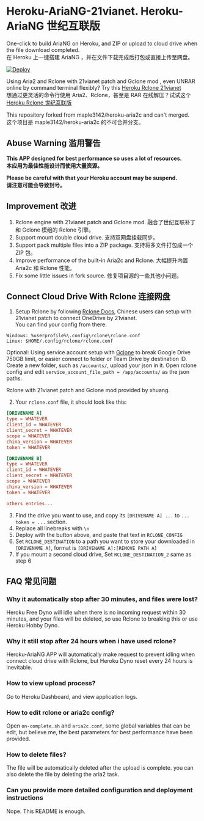 # Heroku-AriaNG-21vianet. Heroku-AriaNG 世纪互联版
One-click to build AriaNG on Heroku, and ZIP or upload to cloud drive when the file download completed.<br>
在 Heroku 上一键搭建 AriaNG ，并在文件下载完成后打包或直接上传至网盘。

[![Deploy](https://www.herokucdn.com/deploy/button.svg)](https://heroku.com/deploy)

Using Aria2 and Rclone with 21vianet patch and Gclone mod , even UNRAR online by command terminal flexibly? Try this [Heroku Rclone 21vianet](https://github.com/xinxin8816/heroku-rclone-21vianet)<br>
想通过更灵活的命令行使用 Aria2、Rclone，甚至是 RAR 在线解压？试试这个 [Heroku Rclone 世纪互联版](https://github.com/xinxin8816/heroku-rclone-21vianet)

This repository forked from maple3142/heroku-aria2c and can't merged.<br>
这个项目是 maple3142/heroku-aria2c 的不可合并分支。

## Abuse Warning 滥用警告

**This APP designed for best performance so uses a lot of resources.**<br>
**本应用为最佳性能设计而使用大量资源。**

**Please be careful with that your Heroku account may be suspend.**<br>
**请注意可能会导致封号。**

## Improvement 改进

1. Rclone engine with 21vianet patch and Gclone mod. 融合了世纪互联补丁和 Gclone 模组的 Rclone 引擎。
2. Support mount double cloud drive. 支持双网盘挂载同步。
3. Support pack multiple files into a ZIP package. 支持将多文件打包成一个 ZIP 包。
4. Improve performance of the built-in Aria2c and Rclone. 大幅提升内置 Aria2c 和 Rclone 性能。
5. Fix some little issues in fork source. 修复项目源的一些其他小问题。

## Connect Cloud Drive With Rclone 连接网盘

1. Setup Rclone by following [Rclone Docs](https://rclone.org/docs/), Chinese users can setup with 21vianet patch to connect OneDrive by 21vianet.<br> 
You can find your config from there:

```
Windows: %userprofile%\.config\rclone\rclone.conf
Linux: $HOME/.config/rclone/rclone.conf
```
Optional: Using service account setup with [Gclone](https://github.com/donwa/gclone) to break Google Drive 750GB limit, or easier connect to folder or Team Drive by destination ID. Create a new folder, such as `/accounts/`, upload your json in it. Open rclone config and edit `service_account_file_path = /app/accounts/` as the json paths.

Rclone with 21vianet patch and Gclone mod provided by xhuang.

2. Your `rclone.conf` file, it should look like this:

```conf
[DRIVENAME A]
type = WHATEVER
client_id = WHATEVER
client_secret = WHATEVER
scope = WHATEVER
china_version = WHATEVER
token = WHATEVER

[DRIVENAME B]
type = WHATEVER
client_id = WHATEVER
client_secret = WHATEVER
scope = WHATEVER
china_version = WHATEVER
token = WHATEVER

others entries...
```

3. Find the drive you want to use, and copy its `[DRIVENAME A] ...` to  `... token = ...` section.
4. Replace all linebreaks with `\n`
5. Deploy with the button above, and paste that text in `RCLONE_CONFIG`
6. Set `RCLONE_DESTINATION` to a path you want to store your downloaded in `[DRIVENAME A]`, format is `[DRIVENAME A]:[REMOVE PATH A]`
7. If you mount a second cloud drive, Set `RCLONE_DESTINATION_2` same as step 6

## FAQ 常见问题

### Why it automatically stop after 30 minutes, and files were lost?
Heroku Free Dyno will idle when there is no incoming request within 30 minutes, and your files will be deleted, so use Rclone to breaking this or use Heroku Hobby Dyno.

### Why it still stop after 24 hours when i have used rclone?
Heroku-AriaNG APP will automatically make request to prevent idling when connect cloud drive with Rclone, but Heroku Dyno reset every 24 hours is inevitable.

### How to view upload process?
Go to Heroku Dashboard, and view application logs.

### How to edit rclone or aria2c config?
Open `on-complete.sh` and `aria2c.conf`, some global variables that can be edit, but believe me, the best parameters for best performance have been provided.

### How to delete files?
The file will be automatically deleted after the upload is complete. you can also delete the file by deleting the aria2 task.

### Can you provide more detailed configuration and deployment instructions
Nope. This README is enough.
